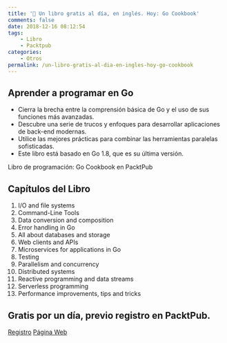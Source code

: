 ```yaml
---
title: '📖 Un libro gratis al día, en inglés. Hoy: Go Cookbook'
comments: false
date: 2018-12-16 08:12:54
tags:
    - Libro
    - Packtpub
categories:
    - Otros
permalink: /un-libro-gratis-al-dia-en-ingles-hoy-go-cookbook
---
```

## Aprender a programar en Go

  * Cierra la brecha entre la comprensión básica de Go y el uso de sus funciones más avanzadas.
  * Descubre una serie de trucos y enfoques para desarrollar aplicaciones de back-end modernas.
  * Utilice las mejores prácticas para combinar las herramientas paralelas sofisticadas.
  * Este libro está basado en Go 1.8, que es su última versión.

Libro de programación: Go Cookbook en PacktPub 

## Capítulos del Libro

  1. I/O and file systems
  2. Command-Line Tools
  3. Data conversion and composition
  4. Error handling in Go
  5. All about databases and storage
  6. Web clients and APIs
  7. Microservices for applications in Go
  8. Testing
  9. Parallelism and concurrency
 10. Distributed systems
 11. Reactive programming and data streams
 12. Serverless programming
 13. Performance improvements, tips and tricks

## Gratis por un día, previo registro en PacktPub.
  
[Registro](https://kutt.it/packtregistro "Enlace al Registro Web de Packtpub desde donde descargar varios libros de programación en inglés")
[Página Web](https://kutt.it/packt "Enlace a la Página Web Oficial de PacktPub")